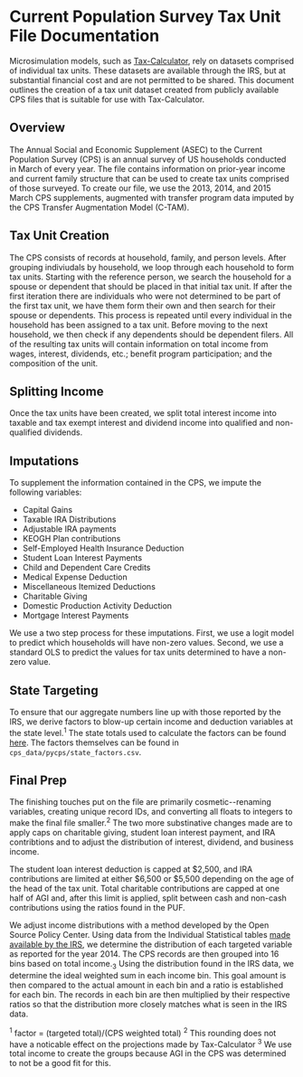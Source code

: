 # Current Population Survey Tax Unit File Documentation

Microsimulation models, such as
[Tax-Calculator](https://github.com/open-source-economics/Tax-Calculator),
rely on datasets comprised of individual tax units. These datasets are available
through the IRS, but at substantial financial cost and are not permitted to be
shared. This document outlines the creation of a tax unit dataset created from
publicly available CPS files that is suitable for use with Tax-Calculator.

## Overview

The Annual Social and Economic Supplement (ASEC) to the Current Population
Survey (CPS) is an annual survey of US households conducted in March of every
year. The file contains information on prior-year income and current family
structure that can be used to create tax units comprised of those surveyed. To
create our file, we use the 2013, 2014, and 2015 March CPS supplements, augmented
with transfer program data imputed by the CPS Transfer Augmentation Model (C-TAM).

## Tax Unit Creation

The CPS consists of records at household, family, and person levels. After
grouping indiviudals by household, we loop through each household to form tax
units. Starting with the reference person, we search the household for a
spouse or dependent that should be placed in that initial tax unit. If after
the first iteration there are individuals who were not determined to be part
of the first tax unit, we have them form their own and then search for their
spouse or dependents. This process is repeated until every individual in the
household has been assigned to a tax unit. Before moving to the next household,
we then check if any dependents should be dependent filers. All of the resulting
tax units will contain information on total income from wages, interest,
dividends, etc.; benefit program participation; and the composition of the unit.

## Splitting Income

Once the tax units have been created, we split total interest income into
taxable and tax exempt interest and dividend income into qualified and non-qualified
dividends.

## Imputations

To supplement the information contained in the CPS, we impute the following
variables:

* Capital Gains
* Taxable IRA Distributions
* Adjustable IRA payments
* KEOGH Plan contributions
* Self-Employed Health Insurance Deduction
* Student Loan Interest Payments
* Child and Dependent Care Credits
* Medical Expense Deduction
* Miscellaneous Itemized Deductions
* Charitable Giving
* Domestic Production Activity Deduction
* Mortgage Interest Payments

We use a two step process for these imputations. First, we use a logit model
to predict which households will have non-zero values. Second, we use a standard
OLS to predict the values for tax units determined to have a non-zero value.

## State Targeting

To ensure that our aggregate numbers line up with those reported by
the IRS, we derive factors to blow-up certain income and deduction
variables at the state level.<sup>1</sup> The state totals used to calculate the
factors can be found [here](https://www.irs.gov/statistics/soi-tax-stats-state-data-at-a-glance-fy-2014). The factors themselves
can be found in `cps_data/pycps/state_factors.csv`.

## Final Prep

The finishing touches put on the file are primarily cosmetic--renaming variables,
creating unique record IDs, and converting all floats to integers to make the
final file smaller.<sup>2</sup> The two more substinative changes made are to
apply caps on charitable giving, student loan interest payment, and IRA contribtions
and to adjust the distribution of interest, dividend, and business income.

The student loan interest deduction is capped at $2,500, and IRA contributions
are limited at either $6,500 or $5,500 depending on the age of the head of the
tax unit. Total charitable contributions are capped at one half of AGI
and, after this limit is applied, split between cash and non-cash contributions
using the ratios found in the PUF.

We adjust income distributions with a
method developed by the Open Source Policy Center. Using data from the
Individual Statistical tables [made available by the IRS](https://www.irs.gov/uac/soi-tax-stats-individual-statistical-tables-by-size-of-adjusted-gross-income),
we determine the distribution of each targeted variable as reported for the
year 2014. The CPS records are then grouped into 16 bins based on total
income.<sub>3</sub> Using the distribution found in the IRS data, we determine
the ideal weighted sum in each income bin. This goal amount is then compared to
the actual amount in each bin and a ratio is established for each bin. The
records in each bin are then multiplied by their respective ratios so that the
distribution more closely matches what is seen in the IRS data.

<sup>1</sup> factor = (targeted total)/(CPS weighted total)
<sup>2</sup> This rounding does not have a noticable effect on the projections
made by Tax-Calculator
<sup>3</sup> We use total income to create the groups because AGI in the CPS was
determined to not be a good fit for this.